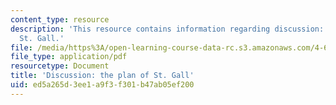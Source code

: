 ```yaml
---
content_type: resource
description: 'This resource contains information regarding discussion: the plan of
  St. Gall.'
file: /media/https%3A/open-learning-course-data-rc.s3.amazonaws.com/4-605-introduction-to-the-history-and-theory-of-architecture-spring-2012/ed5a265d3ee1a9f3f301b47ab05ef200_MIT4_605S12_rec09.pdf
file_type: application/pdf
resourcetype: Document
title: 'Discussion: the plan of St. Gall'
uid: ed5a265d-3ee1-a9f3-f301-b47ab05ef200
---
```

